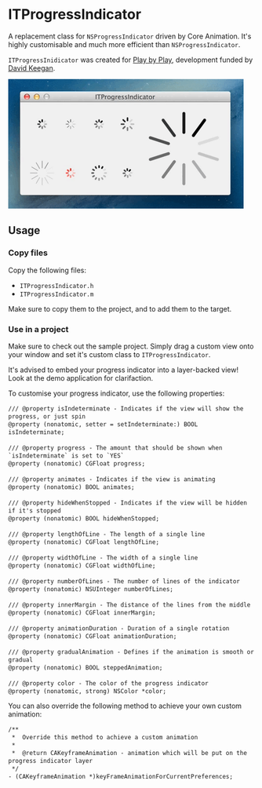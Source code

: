 ITProgressIndicator
===================

A replacement class for `NSProgressIndicator` driven by Core Animation.
It's highly customisable and much more efficient than `NSProgressIndicator`.

`ITProgressInidicator` was created for [Play by Play](http://playbyplayapp.com), development funded by [David Keegan](http://davidkeegan.com).

![](./Demo.gif)


Usage
-----

### Copy files

Copy the following files:

* `ITProgressIndicator.h`
* `ITProgressIndicator.m`

Make sure to copy them to the project, and to add them to the target.


### Use in a project

Make sure to check out the sample project.
Simply drag a custom view onto your window and set it's custom class to `ITProgressIndicator`.

It's advised to embed your progress indicator into a layer-backed view!
Look at the demo application for clarifaction.

To customise your progress indicator, use the following properties:

``` objc
/// @property isIndeterminate - Indicates if the view will show the progress, or just spin
@property (nonatomic, setter = setIndeterminate:) BOOL isIndeterminate;

/// @property progress - The amount that should be shown when `isIndeterminate` is set to `YES`
@property (nonatomic) CGFloat progress;

/// @property animates - Indicates if the view is animating
@property (nonatomic) BOOL animates;

/// @property hideWhenStopped - Indicates if the view will be hidden if it's stopped
@property (nonatomic) BOOL hideWhenStopped;

/// @property lengthOfLine - The length of a single line
@property (nonatomic) CGFloat lengthOfLine;

/// @property widthOfLine - The width of a single line
@property (nonatomic) CGFloat widthOfLine;

/// @property numberOfLines - The number of lines of the indicator
@property (nonatomic) NSUInteger numberOfLines;

/// @property innerMargin - The distance of the lines from the middle
@property (nonatomic) CGFloat innerMargin;

/// @property animationDuration - Duration of a single rotation
@property (nonatomic) CGFloat animationDuration;

/// @property gradualAnimation - Defines if the animation is smooth or gradual
@property (nonatomic) BOOL steppedAnimation;

/// @property color - The color of the progress indicator
@property (nonatomic, strong) NSColor *color;
```

You can also override the following method to achieve your own custom animation:

```objc
/**
 *  Override this method to achieve a custom animation
 *
 *  @return CAKeyframeAnimation - animation which will be put on the progress indicator layer
 */
- (CAKeyframeAnimation *)keyFrameAnimationForCurrentPreferences;
```
